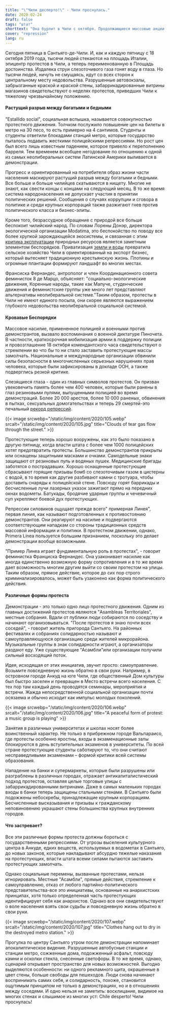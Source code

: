 ```yaml
---
title: "\"Чили десперто!\" - Чили проснулась."
date: 2020-02-24
draft: false
tags: "штат"
shorttext: "Она бурлит в Чили с октября. Продолжающиеся массовые акции протеста направлены против социального неравенства в стране."
cover: "repression"
lang: ru
---
```


Сегодня пятница в Сантьяго-де-Чили. И, как и каждую пятницу с 18 октября 2019 года, тысячи людей стекаются на площадь Италии, эпицентр протестов в Чили, а теперь переименованную в Площадь достоинства. Издалека струи слезоточивого газа гонят воду в глаза. Но тысячи людей, ничуть не смущаясь, идут со всех сторон к центральному месту недовольства. Разрушенные автовокзалы, забрызганные краской и краской стены, забаррикадированные витрины магазинов свидетельствуют о неделях протестов, приведших Чили к тяжелому чрезвычайному положению.

#### Растущий разрыв между богатыми и бедными

"Estallido social", социальная вспышка, называется совокупностью протестного движения. Толчком послужило повышение цен на билеты в метро на 30 песо, то есть примерно на 4 сантимов. Студенты и студенты ответили блокадами станций метро, которые государство пыталось подавить жесткими полицейскими репрессиями. Но рост цен был всего лишь известным падением, которое привело к переполнению барреля. Тем временем всеобщее негодование по отношению к одной из самых неолиберальных систем Латинской Америки выливается в демонстрации.

Прогресс и ориентированный на потребителя образ жизни части населения маскируют растущий разрыв между богатыми и бедными. Все больше и больше чилийцев скатываются в нищету. Многие не знают, как свести концы с концами на следующий месяц. В то же время система народонаселения не допускает участия в принятии политических решений. Сообщения о случаях коррупции и сговора в политике и среди крупных корпораций также разжигают гнев против политического класса и бизнес-элиты.

Кроме того, безрассудное обращение с природой все больше беспокоит чилийский народ. По словам Лорены Донэр, директора экологической организации Modatima, это беспокойство по поводу все более хрупкой зарождающейся экосистемы, и связанная с этим [критика эксплуатации](https://www.theclinic.cl/2019/12/24/columna-de-lorena-donaire-ante-el-modelo-de-despojo-no-nos-queda-mas-que-resistir/ "Lorena Donaire: Ante el modelo de despojo, no nos queda más que resistir") природных ресурсов является заметным элементом беспорядков. Приватизация [земли и воды](https://www.lemondediplomatique.cl/2017/06/la-via-chilena-al-capitalismo-agrario.html "La vía chilena al capitalismo agrario") превратила сельское хозяйство Чили в ориентированный на экспорт бизнес, который вытесняет традиционную крестьянскую жизнь. Плотины и огромные плантации формируют ландшафт во многих местах.

Франсиска Фернандес, антрополог и член Координационного совета феминисток 8 де Марцо, объясняет: "социально-экологические движения, Коренные народы, такие как Мапуче, студенческие движения и феминистские группы уже много лет представляют альтернативы неолиберальной системе."Таким образом, протесты в Чили не имеют единого посыла, они скорее являются выражением глубокого недовольства неолиберальной социальной системой.

#### Кровавые Беспорядки

Массовое насилие, примененное полицией и военными против демонстрантов, вызвало воспоминания о военной диктатуре Пиночета. В частности, краткосрочная мобилизация армии в поддержку полиции и провозглашение 18 октября комендантского часа свидетельствуют о стремлении во что бы то ни стало заставить протестующие массы замолчать.  Национальные и международные организации обвинили силы безопасности в многочисленных серьезных нарушениях прав человека, которые были зафиксированы в докладе ООН, а также подверглись резкой критике.

Слезящиеся глаза - один из главных символов протестов. Он призван увековечить память более чем 400 человек, которые были ранены в глаз резиновыми пулями, выпущенными полицией во время демонстраций. Более 20 000 арестов, более 10 000 раненых, обвинения в пытках, сексуальных домогательствах и теперь 29 смертей-это печальный [рекорд репрессий](http://www.oas.org/es/cidh/prensa/comunicados/2020/018.asp "CIDH culmina visita in loco a Chile y presenta sus observaciones y recomendaciones preliminares").

{{< image srcwebp="/static/img/content/2020/105.webp" srcalt="/static/img/content/2020/105.jpg" title="Clouds of tear gas flow through the street." >}}

Протестующие теперь хорошо вооружены, как это было показано в другую пятницу, когда власти штата с более чем 1000 полицейских хотят предотвратить протесты. Большинство демонстрантов прикрыты или оснащены защитными масками и очками. Самодельные знаки защищают от резиновых пуль и водяных пушек. Медицинские бригады заботятся о пострадавших. Хорошо оснащенные протестующие сбрасывают горящие призывы бомб со слезоточивым газом в цистерны с водой, в то время как другие разбивают камни с тротуара, чтобы доставить снаряды к полицейской стене. Повсюду горят баррикады и бесчисленные лучи лазерных указок зажигают прямо на передних окнах водометы. Батукады, бродячие ударные группы и чечевичный суп укрепляют боевой дух протестующих.

Репрессии силовиков ощущает прежде всего" примерная Линея", первая линия, как называют подготовленных к противостоянию демонстрантов. Они реагируют на насилие и подвергаются соответствующим нападкам со стороны традиционных средств массовой информации и политики. В протестном движении, однако, Primera Línea пользуется большим признанием, поскольку это делает демонстрации вообще возможными.

"Пример Линеа играет фундаментальную роль в протестах", - говорит феминистка Франциска Фернандес. Она узаконивает насилие как иногда единственно возможную форму сопротивления и в то же время дает возможность многим другим выйти со своим протестом на улицы. Таким образом, прямое действие, которое до сих пор строго криминализировалось, может быть узаконено как форма политического действия.

#### Различные формы протеста

Демонстрации - это только одно лицо протестного движения. Одним из главных достижений протестов являются "Asambleas Territoriales", местные собрания. Вдали от публики люди собираются по соседству и начинают организовываться. "После протестов я знаю почти всех соседей", - говорит житель пригорода Сантьяго. На районных фестивалях и собраниях солидарностью называют и самоуправляющуюся организацию среди жителей микрорайона. Музыкальные группы в знак солидарности играют, а организаторы раздают еду. Уже существующие "Асамбли"или организации получили сильный восходящий поток.

Идея, исходящая от этих инициатив, звучит просто: самоуправление. Возьмите повседневную жизнь обратно в свои руки. Например, в островном городе Анкуд на юге Чили, где общественный Дом культуры был быстро заселен и превращен в Место встречи всего населения. С тех пор там каждый день проводятся семинары, мероприятия и встречи. Жажда непосредственной социальной организации почти осязаема и обычно исходит как импульс молодых поколений.

{{< image srcwebp="/static/img/content/2020/106.webp" srcalt="/static/img/content/2020/106.jpg" title="A peaceful form of protest: a music group is playing" >}}

Занятия в различных университетах и школах носят более воинственный характер. Не только в прибрежном городе Вальпараисо, где протесты особенно яростны, входы в экзаменационные залы блокируются в день вступительных экзаменов в университеты. По всей стране протестующие студенты саботируют то, что они считают несправедливыми экзаменами – формой критики всей системы образования.

Нападение на банки и супермаркеты, которые были разрушены или разграблены в различных городах, отражает антикапиталистический подход протестов, оставляя целые торговые улицы с забаррикадированными витринами. Даже в самых маленьких городах входы в банки теперь защищены стальными стенами. В Сантьяго были подожжены небоскребы, принадлежащие крупным корпорациям. Бесчисленные высказывания и призывы к гражданскому неповиновению украшают стены большинства крупных внутренних городов.

#### Что застревает?

Все эти различные формы протеста должны бороться с государственными репрессиями. От угрозы выселения культурного центра в Анкуде, едких веществ, используемых в водометах в Сантьяго, до новых законов, которые накладывают абсурдно тяжелые наказания на протестующих, власти штата всеми силами пытаются заставить протестующих замолчать.

Однако социальные перемены, вызванные протестами, нельзя игнорировать. Местные "Асамбли", прямые действия, стремление к самоуправлению, отказ от любого партийно-политического представительства-все это инициативы, основанные на анархистских принципах, хотя только определенная часть протестующих идентифицирует себя как анархистов. Однако все они свидетельствуют о воле населения взять свои судьбы и повседневную жизнь обратно в свои руки.

{{< image srcwebp="/static/img/content/2020/107.webp" srcalt="/static/img/content/2020/107.jpg" title="Clothes hang out to dry in the destroyed metro station." >}}

Прогулка по центру Сантьяго утром после демонстрации напоминает апокалиптическое видение. Разрушенные автобусные станции и станции метро, сожженные дома, подожженный асфальт, повсюду камни и осколки стекла, снесенные светофоры. В то же время, однако, сценарий открывает пространство для новых возможностей. Выгодно выделяются особенности: ни одного рекламного щита, окрашенные в цвет стены, больше свободы для пешеходов. Люди снова начинают воспринимать самих себя, и солидарность, похоже, становится ощутимым принципом не только в демонстрациях, но и в отношениях между соседями. И одно нельзя не заметить: восклицание, видимое на многих стенах и слышимое из многих уст: Chile desperto! Чили проснулась!
